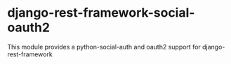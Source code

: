 # django-rest-framework-social-oauth2
This module provides a python-social-auth and oauth2 support for django-rest-framework
